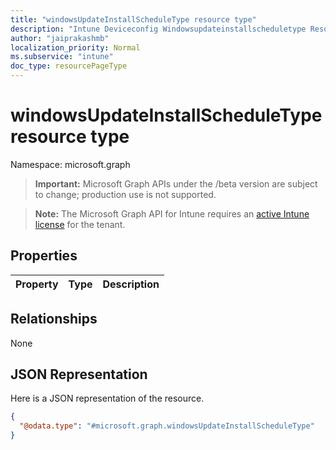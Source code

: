 ```yaml
---
title: "windowsUpdateInstallScheduleType resource type"
description: "Intune Deviceconfig Windowsupdateinstallscheduletype Resources ."
author: "jaiprakashmb"
localization_priority: Normal
ms.subservice: "intune"
doc_type: resourcePageType
---
```


# windowsUpdateInstallScheduleType resource type

Namespace: microsoft.graph
> **Important:** Microsoft Graph APIs under the /beta version are subject to change; production use is not supported.

> **Note:** The Microsoft Graph API for Intune requires an [active Intune license](https://go.microsoft.com/fwlink/?linkid=839381) for the tenant.




## Properties
|Property|Type|Description|
|:---|:---|:---|

## Relationships
None

## JSON Representation
Here is a JSON representation of the resource.
<!-- {
  "blockType": "resource",
  "@odata.type": "microsoft.graph.windowsUpdateInstallScheduleType"
}
-->
``` json
{
  "@odata.type": "#microsoft.graph.windowsUpdateInstallScheduleType"
}
```
